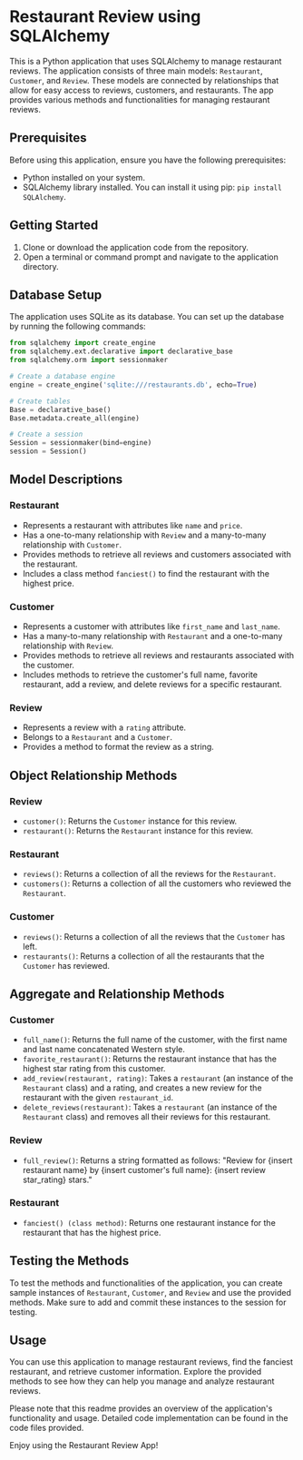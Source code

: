 # Restaurant Review using SQLAlchemy

This is a Python application that uses SQLAlchemy to manage restaurant reviews. The application consists of three main models: `Restaurant`, `Customer`, and `Review`. These models are connected by relationships that allow for easy access to reviews, customers, and restaurants. The app provides various methods and functionalities for managing restaurant reviews.

## Prerequisites

Before using this application, ensure you have the following prerequisites:

- Python installed on your system.
- SQLAlchemy library installed. You can install it using pip: `pip install SQLAlchemy`.

## Getting Started

1. Clone or download the application code from the repository.
2. Open a terminal or command prompt and navigate to the application directory.

## Database Setup

The application uses SQLite as its database. You can set up the database by running the following commands:

```python
from sqlalchemy import create_engine
from sqlalchemy.ext.declarative import declarative_base
from sqlalchemy.orm import sessionmaker

# Create a database engine
engine = create_engine('sqlite:///restaurants.db', echo=True)

# Create tables
Base = declarative_base()
Base.metadata.create_all(engine)

# Create a session
Session = sessionmaker(bind=engine)
session = Session()
```

## Model Descriptions

### Restaurant

- Represents a restaurant with attributes like `name` and `price`.
- Has a one-to-many relationship with `Review` and a many-to-many relationship with `Customer`.
- Provides methods to retrieve all reviews and customers associated with the restaurant.
- Includes a class method `fanciest()` to find the restaurant with the highest price.

### Customer

- Represents a customer with attributes like `first_name` and `last_name`.
- Has a many-to-many relationship with `Restaurant` and a one-to-many relationship with `Review`.
- Provides methods to retrieve all reviews and restaurants associated with the customer.
- Includes methods to retrieve the customer's full name, favorite restaurant, add a review, and delete reviews for a specific restaurant.

### Review

- Represents a review with a `rating` attribute.
- Belongs to a `Restaurant` and a `Customer`.
- Provides a method to format the review as a string.

## Object Relationship Methods

### Review

- `customer()`: Returns the `Customer` instance for this review.
- `restaurant()`: Returns the `Restaurant` instance for this review.

### Restaurant

- `reviews()`: Returns a collection of all the reviews for the `Restaurant`.
- `customers()`: Returns a collection of all the customers who reviewed the `Restaurant`.

### Customer

- `reviews()`: Returns a collection of all the reviews that the `Customer` has left.
- `restaurants()`: Returns a collection of all the restaurants that the `Customer` has reviewed.

## Aggregate and Relationship Methods

### Customer

- `full_name()`: Returns the full name of the customer, with the first name and last name concatenated Western style.
- `favorite_restaurant()`: Returns the restaurant instance that has the highest star rating from this customer.
- `add_review(restaurant, rating)`: Takes a `restaurant` (an instance of the `Restaurant` class) and a rating, and creates a new review for the restaurant with the given `restaurant_id`.
- `delete_reviews(restaurant)`: Takes a `restaurant` (an instance of the `Restaurant` class) and removes all their reviews for this restaurant.

### Review

- `full_review()`: Returns a string formatted as follows: "Review for {insert restaurant name} by {insert customer's full name}: {insert review star_rating} stars."

### Restaurant

- `fanciest() (class method)`: Returns one restaurant instance for the restaurant that has the highest price.

## Testing the Methods

To test the methods and functionalities of the application, you can create sample instances of `Restaurant`, `Customer`, and `Review` and use the provided methods. Make sure to add and commit these instances to the session for testing.

## Usage

You can use this application to manage restaurant reviews, find the fanciest restaurant, and retrieve customer information. Explore the provided methods to see how they can help you manage and analyze restaurant reviews.

Please note that this readme provides an overview of the application's functionality and usage. Detailed code implementation can be found in the code files provided.

Enjoy using the Restaurant Review App!